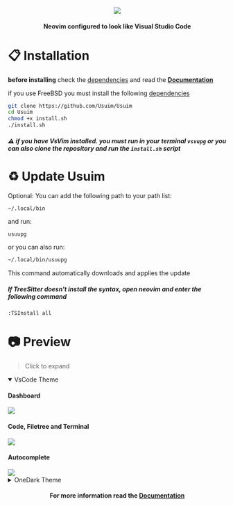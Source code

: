 <p align="center">
  <img src="https://user-images.githubusercontent.com/59105868/147696668-8b35cba4-f27e-4cad-b901-6757a93d1ba8.png" />
</p>
<h4 align="center">Neovim configured to look like Visual Studio Code</h1>

# :clipboard: Installation
**before installing** check the [dependencies](https://github.com/Usuim/Usuim/blob/main/docs/dependencies.md#general) and read the **<a href="https://github.com/Usuim/Usuim/tree/main/docs#blue_book-index">Documentation</a>**

if you use FreeBSD you must install the following [dependencies](https://github.com/Usuim/Usuim/blob/main/docs/dependencies.md#freebsd)
```sh
git clone https://github.com/Usuim/Usuim
cd Usuim
chmod +x install.sh
./install.sh
```
##### :warning: if you have VsVim installed. you must run in your terminal `vsvupg` or you can also clone the repository and run the `install.sh` script

# :recycle: Update Usuim
Optional: You can add the following path to your path list:
```
~/.local/bin
``` 
and run:
```sh
usuupg
```
or you can also run:
```sh
~/.local/bin/usuupg
```
This command automatically downloads and applies the update

##### If TreeSitter doesn't install the syntax, open neovim and enter the following command
```vim
:TSInstall all
```

# :camera: Preview

> Click to expand

<details open>
  <summary>VsCode Theme</summary>

  #### Dashboard
   <kbd>
    <img src="https://user-images.githubusercontent.com/59105868/183558788-e23c9dc2-2922-44f6-b289-84267667080d.png">
  </kbd>

  #### Code, Filetree and Terminal
   <kbd>
    <img src="https://user-images.githubusercontent.com/59105868/183558789-9ced6f2a-b697-4ff5-b7ef-4aa335137135.png">
  </kbd>

  #### Autocomplete
   <kbd>
    <img src="https://user-images.githubusercontent.com/59105868/183558791-3dd9daf8-35cb-4870-b45b-b4f6df1ad096.png">
  </kbd>

</details>

<details>
  <summary>OneDark Theme</summary>

  #### Dashboard
   <kbd>
    <img src="https://user-images.githubusercontent.com/59105868/183558916-6a808985-f7a6-4b70-b91a-6da220af403c.png">
  </kbd>

  #### Code, Filetree and Terminal
   <kbd>
    <img src="https://user-images.githubusercontent.com/59105868/183558920-27643bdd-3e7c-4d42-aad1-c5c99e568574.png">
  </kbd>

  #### Autocomplete
   <kbd>
    <img src="https://user-images.githubusercontent.com/59105868/183558923-87f38204-463d-4d3f-9c54-5db31db3923e.png">
  </kbd>

</details>

<h4 align="center">
  For more information read the <a href="https://github.com/Usuim/Usuim/tree/main/docs#blue_book-index">Documentation</a>
</h4>
